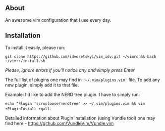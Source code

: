 ## About 

An awesome vim configuration that I use every day.

## Installation

To install it easily, please run:

`git clone https://github.com/idvoretskyi/vim_idv.git ~/vimrc && bash
~/vimrc/install.sh`

_Please, ignore errors if you'll notice any and simply press Enter_

The full list of plugins one may find in `'~/.vim/plugins.vim'` file. To add any
new plugin, simply add it to that file.

Example: I'd like to add the NERD tree plugin.
I have to simply run:

`echo "Plugin 'scrooloose/nerdtree' >> ~/.vim/plugins.vim && vim +PluginInstall +qall`.

Detailed information about Plugin installation (using Vundle tool) one may find here -
https://github.com/VundleVim/Vundle.vim
